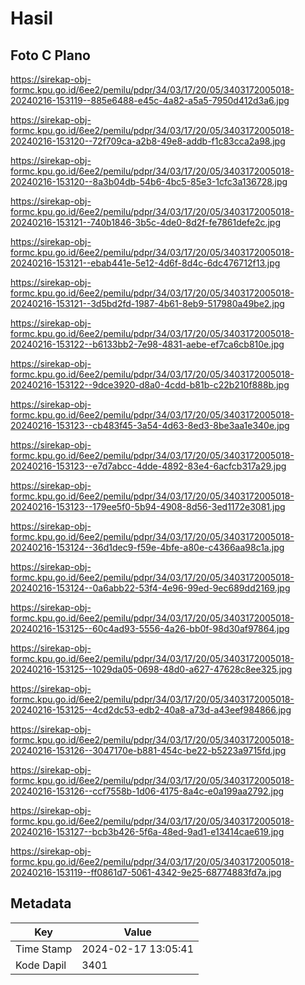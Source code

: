 # Hasil

## Foto C Plano

https://sirekap-obj-formc.kpu.go.id/6ee2/pemilu/pdpr/34/03/17/20/05/3403172005018-20240216-153119--885e6488-e45c-4a82-a5a5-7950d412d3a6.jpg

https://sirekap-obj-formc.kpu.go.id/6ee2/pemilu/pdpr/34/03/17/20/05/3403172005018-20240216-153120--72f709ca-a2b8-49e8-addb-f1c83cca2a98.jpg

https://sirekap-obj-formc.kpu.go.id/6ee2/pemilu/pdpr/34/03/17/20/05/3403172005018-20240216-153120--8a3b04db-54b6-4bc5-85e3-1cfc3a136728.jpg

https://sirekap-obj-formc.kpu.go.id/6ee2/pemilu/pdpr/34/03/17/20/05/3403172005018-20240216-153121--740b1846-3b5c-4de0-8d2f-fe7861defe2c.jpg

https://sirekap-obj-formc.kpu.go.id/6ee2/pemilu/pdpr/34/03/17/20/05/3403172005018-20240216-153121--ebab441e-5e12-4d6f-8d4c-6dc476712f13.jpg

https://sirekap-obj-formc.kpu.go.id/6ee2/pemilu/pdpr/34/03/17/20/05/3403172005018-20240216-153121--3d5bd2fd-1987-4b61-8eb9-517980a49be2.jpg

https://sirekap-obj-formc.kpu.go.id/6ee2/pemilu/pdpr/34/03/17/20/05/3403172005018-20240216-153122--b6133bb2-7e98-4831-aebe-ef7ca6cb810e.jpg

https://sirekap-obj-formc.kpu.go.id/6ee2/pemilu/pdpr/34/03/17/20/05/3403172005018-20240216-153122--9dce3920-d8a0-4cdd-b81b-c22b210f888b.jpg

https://sirekap-obj-formc.kpu.go.id/6ee2/pemilu/pdpr/34/03/17/20/05/3403172005018-20240216-153123--cb483f45-3a54-4d63-8ed3-8be3aa1e340e.jpg

https://sirekap-obj-formc.kpu.go.id/6ee2/pemilu/pdpr/34/03/17/20/05/3403172005018-20240216-153123--e7d7abcc-4dde-4892-83e4-6acfcb317a29.jpg

https://sirekap-obj-formc.kpu.go.id/6ee2/pemilu/pdpr/34/03/17/20/05/3403172005018-20240216-153123--179ee5f0-5b94-4908-8d56-3ed1172e3081.jpg

https://sirekap-obj-formc.kpu.go.id/6ee2/pemilu/pdpr/34/03/17/20/05/3403172005018-20240216-153124--36d1dec9-f59e-4bfe-a80e-c4366aa98c1a.jpg

https://sirekap-obj-formc.kpu.go.id/6ee2/pemilu/pdpr/34/03/17/20/05/3403172005018-20240216-153124--0a6abb22-53f4-4e96-99ed-9ec689dd2169.jpg

https://sirekap-obj-formc.kpu.go.id/6ee2/pemilu/pdpr/34/03/17/20/05/3403172005018-20240216-153125--60c4ad93-5556-4a26-bb0f-98d30af97864.jpg

https://sirekap-obj-formc.kpu.go.id/6ee2/pemilu/pdpr/34/03/17/20/05/3403172005018-20240216-153125--1029da05-0698-48d0-a627-47628c8ee325.jpg

https://sirekap-obj-formc.kpu.go.id/6ee2/pemilu/pdpr/34/03/17/20/05/3403172005018-20240216-153125--4cd2dc53-edb2-40a8-a73d-a43eef984866.jpg

https://sirekap-obj-formc.kpu.go.id/6ee2/pemilu/pdpr/34/03/17/20/05/3403172005018-20240216-153126--3047170e-b881-454c-be22-b5223a9715fd.jpg

https://sirekap-obj-formc.kpu.go.id/6ee2/pemilu/pdpr/34/03/17/20/05/3403172005018-20240216-153126--ccf7558b-1d06-4175-8a4c-e0a199aa2792.jpg

https://sirekap-obj-formc.kpu.go.id/6ee2/pemilu/pdpr/34/03/17/20/05/3403172005018-20240216-153127--bcb3b426-5f6a-48ed-9ad1-e13414cae619.jpg

https://sirekap-obj-formc.kpu.go.id/6ee2/pemilu/pdpr/34/03/17/20/05/3403172005018-20240216-153119--ff0861d7-5061-4342-9e25-68774883fd7a.jpg


## Metadata

| Key        | Value               |
| ---------- | ------------------- |
| Time Stamp | 2024-02-17 13:05:41 |
| Kode Dapil | 3401                |



